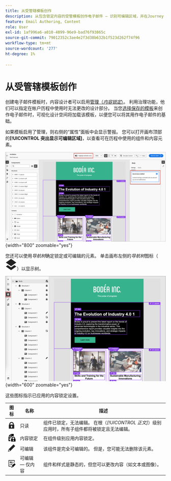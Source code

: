 ```yaml
---
title: 从受管辖模板创作
description: 从包含锁定内容的受管模板创作电子邮件 — 识别可编辑区域，并在Journey Optimizer B2B edition中的治理限制内工作。
feature: Email Authoring, Content
role: User
exl-id: 1af996a6-a010-4899-96e9-bad76f93865c
source-git-commit: 79012352c3ae4e2f3d38b632b1f523d262f74f96
workflow-type: tm+mt
source-wordcount: '277'
ht-degree: 1%

---
```


# 从受管辖模板创作

创建电子邮件模板时，内容设计者可以启用[管理（_内容锁定_）](./template-content-governance.md)。 利用治理功能，他们可以指定在帐户历程中使用时无法更改的设计部分。 当您[选择保存的模板](./email-authoring.md#select-a-template)来创作电子邮件时，可视化设计空间将加载该模板，以便您可以将其用作电子邮件的基础。

如果模板启用了管理，则右侧的“属性”面板中会显示警报。 您可以打开画布顶部的&#x200B;**[!UICONTROL 突出显示可编辑区域]**，以查看可在历程中使用的组件和内容元素。

![在受管辖的模板中查看可编辑区域](./assets/email-designer-governed-highlight.png){width="800" zoomable="yes"}

您还可以使用&#x200B;_导航树_&#x200B;确定锁定或可编辑的元素。 单击画布左侧的&#x200B;_导航树_&#x200B;图标（![链接图标](../assets/do-not-localize/icon-navigation-tree.svg)）以显示树。

![在受管辖的模板中查看可编辑区域](./assets/email-designer-governed-tree.png){width="600" zoomable="yes"}

这些图标指示已应用的内容锁定设置。

| 图标 | 名称 | 描述 |
|------|------|-------------|
| ![只读图标](../assets/do-not-localize/icon-tree-lock.svg) | 只读 | 组件已锁定，无法编辑。 在根（_[!UICONTROL 正文]_）级别应用时，所有子组件都将被锁定且无法编辑。 |
| ![内容编辑图标](../assets/do-not-localize/icon-tree-content-lock.svg) | 内容锁定 | 在组件级别应用内容锁定。 |
| ![可编辑图标](../assets/do-not-localize/icon-edit.svg) | 可编辑 | 该组件是完全可编辑的。 但是，您可能无法删除该元素。 |
| ![内容编辑图标](../assets/do-not-localize/icon-tree-edit-text.svg) | 可编辑 — 仅内容 | 组件和样式是静态的，但您可以更改内容（如文本或图像）。 |
